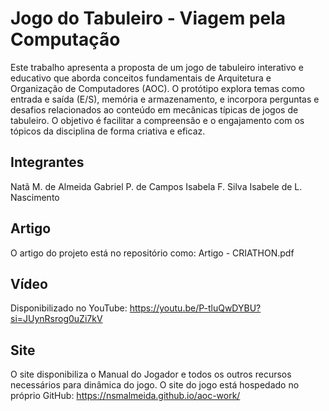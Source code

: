 # Jogo do Tabuleiro - Viagem pela Computação

Este trabalho apresenta a proposta de um jogo de tabuleiro interativo e educativo que aborda conceitos fundamentais de Arquitetura e Organização de Computadores (AOC). O protótipo explora temas como entrada e saída (E/S), memória e armazenamento, e incorpora perguntas e desafios relacionados ao conteúdo em mecânicas típicas de jogos de tabuleiro. O objetivo é facilitar a compreensão e o engajamento com os tópicos da disciplina de forma criativa e eficaz.

## Integrantes

Natã M. de Almeida
Gabriel P. de Campos
Isabela F. Silva
Isabele de L. Nascimento

## Artigo

O artigo do projeto está no repositório como: Artigo - CRIATHON.pdf

## Vídeo

Disponibilizado no YouTube: https://youtu.be/P-tluQwDYBU?si=JUynRsrog0uZi7kV

## Site

O site disponibiliza o Manual do Jogador e todos os outros recursos necessários para dinâmica do jogo.
O site do jogo está hospedado no próprio GitHub: https://nsmalmeida.github.io/aoc-work/
